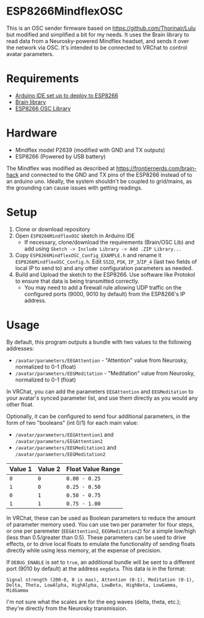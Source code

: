 # ESP8266MindflexOSC

This is an OSC sender firmware based on https://github.com/Thorinair/Lulu but modified and simplified a bit for my needs. It uses the Brain library to read data from a Neurosky-powered Mindflex headset, and sends it over the network via OSC. It's intended to be connected to VRChat to control avatar parameters.

# Requirements
- [Arduino IDE set up to deploy to ESP8266](https://github.com/esp8266/Arduino)
- [Brain library](https://github.com/kitschpatrol/Brain)
- [ESP8266 OSC Library](https://github.com/stahlnow/OSCLib-for-ESP8266)

# Hardware
- Mindflex model P2639 (modified with GND and TX outputs)
- ESP8266 (Powered by USB battery)

The Mindflex was modified as described at https://frontiernerds.com/brain-hack and connected to the GND and TX pins of the ESP8266 instead of to an arduino uno. Ideally, the system shouldn't be coupled to grid/mains, as the grounding can cause issues with getting readings.

# Setup
1. Clone or download repository
2. Open `ESP8266MindflexOSC` sketch in Arduino IDE
   - If necessary, clone/download the requirements (Brain/OSC Lib) and add using `Sketch -> Include Library -> Add .ZIP Library...`
4. Copy `ESP8266MindflexOSC_Config_EXAMPLE.h` and rename it `ESP8266MindflexOSC_Config.h`. Edit `SSID`, `PSK`, `IP_3`/`IP_4` (last two fields of local IP to send to) and any other configuration parameters as needed.
5. Build and Upload the sketch to the ESP8266. Use software like Protokol to ensure that data is being transmitted correctly. 
   - You may need to add a firewall rule allowing UDP traffic on the configured ports (9000, 9010 by default) from the ESP8266's IP address.

# Usage
By default, this program outputs a bundle with two values to the following addresses: 
- `/avatar/parameters/EEGAttention` - "Attention" value from Neurosky, normalized to 0-1 (float)
- `/avatar/parameters/EEGMeditation` - "Meditation" value from Neurosky, normalized to 0-1 (float)
  
In VRChat, you can add the parameters `EEGAttention` and `EEGMeditation` to your avatar's synced parameter list, and use them directly as you would any other float.

Optionally, it can be configured to send four additional parameters, in the form of two "booleans" (int 0/1) for each main value:

- `/avatar/parameters/EEGAttention1` and `/avatar/parameters/EEGAttention2`
- `/avatar/parameters/EEGMeditation1` and `/avatar/parameters/EEGMeditation2`

| Value 1 | Value 2 | Float Value Range |
| --- | ----------- | --- |
| `0` | `0` | `0.00 - 0.25` |
| `1` | `0` | `0.25 - 0.50` |
| `0` | `1` | `0.50 - 0.75` |
| `1` | `1` | `0.75 - 1.00` |

In VRChat, these can be used as Boolean parameters to reduce the amount of parameter memory used. You can use two per parameter for four steps, or one per paremeter (`EEGAttention2`, `EEGMeditation2`) for a simple low/high (less than 0.5/greater than 0.5). These parameters can be used to drive effects, or to drive local floats to emulate the functionality of sending floats directly while using less memory, at the expense of precision. 

If `DEBUG_ENABLE` is set to `true`, an additional bundle will be sent to a different port (9010 by default) at the address `eegdata`. This data is in the format:

`Signal strength (200-0, 0 is max), Attention (0-1), Meditation (0-1), Delta, Theta, LowAlpha, HighAlpha, LowBeta, HighBeta, LowGamma, MidGamma`

I'm not sure what the scales are for the eeg waves (delta, theta, etc.); they're directly from the Neurosky transmission.


